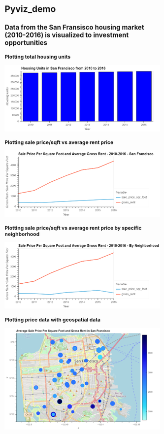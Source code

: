 # Pyviz_demo
## Data from the San Fransisco housing market (2010-2016) is visualized to investment opportunities 
### Plotting total housing units
![The first visualization shows the total housing units in San Fransisco from 2010-2016.](Images/housingsf_bar.png)
### Plotting sale price/sqft vs average rent price
![This line graph shows the average price/sqft and the average rent prices in San Fransisco from 2010-2016.](Images/saleprice_rent_line.png)
### Plotting sale price/sqft vs average rent price by specific neighborhood
![This plot allows the user to see the average price/sqft and the average rent prices in specific areas of San Fransisco via the neighborhood selection button on the right. The ability to visualize trends in specific neighborhoods allows the user to identify the best opportunities in the San Fransisco housing market.](Images/neighborhood_sale_rent.png)
### Plotting price data with geospatial data
![This plot combines the price data from the previous visualizations with geospatial data.](Images/geo_interactive.png)